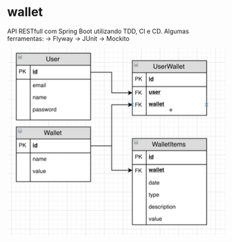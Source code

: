# wallet
API RESTfull com Spring Boot utilizando TDD, CI e CD.
Algumas ferramentas:
-> Flyway
-> JUnit
-> Mockito

![Screenshot](1.png)
